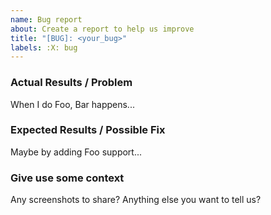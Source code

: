```yaml
---
name: Bug report
about: Create a report to help us improve
title: "[BUG]: <your_bug>"
labels: :X: bug
---
```


<!-- Before submitting an issue, please read https://github.com/simplifylabs/remark/blob/main/CONTRIBUTING.md -->

### Actual Results / Problem

When I do Foo, Bar happens...

### Expected Results / Possible Fix

Maybe by adding Foo support...

### Give use some context

Any screenshots to share?
Anything else you want to tell us?
